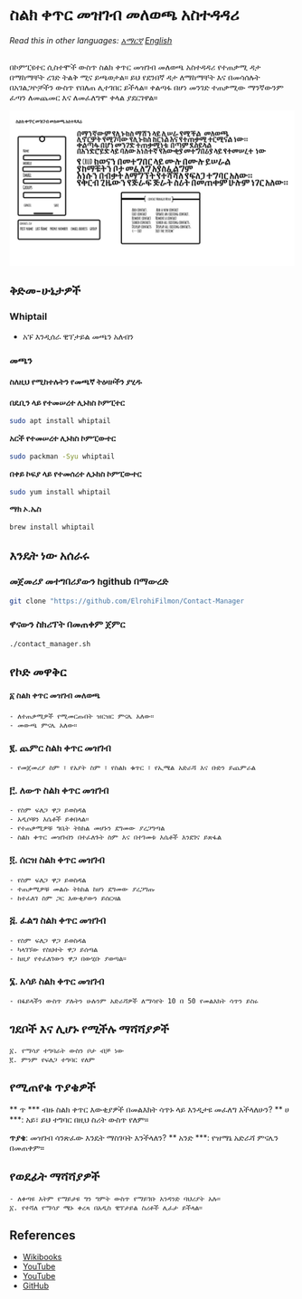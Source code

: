 # ስልክ ቀጥር መዝገብ መለወጫ አስተዳዳሪ

_Read this in other languages:_
[_አማርኛ_](README.am-AM.md) [_English_](README.md) 

## 
በኮምፒዩተር ሲስተሞች ውስጥ ስልክ ቀጥር መዝገብ መለወጫ አስተዳዳሪ የተጠቃሚ ዳታ በማከማቸት ረገድ ትልቅ ሚና ይጫወታል።
ይህ የደንበኛ ዳታ ለማከማቸት እና በመሳሰሉት በአገልጋዮቻችን ውስጥ የበለጠ ሊተገበር ይችላል።
ቀልጣፋ በሆነ መንገድ ተጠቃሚው ማንኛውንም ፈጣን ለመጨመር እና ለመፈለግሞ ቀላል ያደርገዋል።

![Contact Manager](./amharic_contact_manager.png)



## ቅድመ-ሁኔታዎች

### Whiptail
- አፑ እንዲሰራ ዊፕታይል መጫን አለብን
 
### መጫን
#### ስለዚህ የሚከተሉትን የመጫኛ ትዕዛዞችን ያሂዱ

**በዴቢን ላይ የተመሠረተ ሊኑክስ ኮምፒተር**

```bash
sudo apt install whiptail
```
**አርች የተመሠረተ ሊኑክስ ኮምፒውተር**


```bash
sudo packman -Syu whiptail
```
**በቀይ ኮፍያ ላይ የተመሰረተ ሊኑክስ ኮምፒውተር**

```bash
sudo yum install whiptail
```

**ማክ ኦ.ኤስ**

```bash
brew install whiptail
```

## እንዴት ነው አሰራሩ
### መጀመሪያ መተግበሪያውን ከgithub በማውረድ 
```bash
git clone "https://github.com/ElrohiFilmon/Contact-Manager
```

### ዋናውን ስክሪፕት በመጠቀም ጀምር
```bash
./contact_manager.sh
```


## የኮድ መዋቅር

#### ፩ ስልክ ቀጥር መዝገብ መለወጫ
    - ለተጠቃሚዎች የሚመርጡበት ዝርዝር ምናሌ አለው።
    - መውጫ ምናሌ አለው።
### ፪. ጨምር ስልክ ቀጥር  መዝገብ
    - የመጀመሪያ ስም ፣ የአያት ስም ፣ የስልክ ቁጥር ፣ የኢሜል አድራሻ እና ቡድን ይጨምራል

### ፫. ለውጥ ስልክ ቀጥር መዝገብ
    - የስም ፍለጋ ዋጋ ይወስዳል
    - አዲሶቹን እሴቶች ይቀበላል።  
    - የተጠቃሚዎቹ ግቤት ትክክል መሆኑን ደግመው ያረጋግጣል
    - ስልክ ቀጥር መዝገብን በተፈለጉት ስም እና በተገመቱ እሴቶች እንደገና ይጽፋል 
### ፬. ሰርዝ ስልክ ቀጥር መዝገብ
    - የስም ፍለጋ ዋጋ ይወስዳል  
    - ተጠቃሚዎቹ መልሱ ትክክል ከሆነ ደግመው ያረጋግጡ
    - ከተፈለገ ስም ጋር እውቂያውን ይሰርዛል
### ፭. ፈልግ ስልክ ቀጥር መዝገብ
    - የስም ፍለጋ ዋጋ ይወስዳል
    - ካላገኘው የስህተት ዋጋ ይሰጣል
    - ከዚያ የተፈለገውን ዋጋ በውሂቡ ያወጣል።

### ፮. አሳይ ስልክ ቀጥር መዝገብ
    - በፋይላችን ውስጥ ያሉትን ሁሉንም አድራሻዎች ለማሳየት 10 በ 50 የመልእክት ሳጥን ይስሩ



## ገደቦች እና ሊሆኑ የሚችሉ ማሻሻያዎች
    ፩. የማሳያ ተግባራት ውስን ቦታ ብቻ ነው
    ፪. ምንም የፍለጋ ተግባር የለም

## የሚጠየቁ ጥያቄዎች
** ጥ *** ብዙ ስልክ ቀጥር እውቂያዎች በመልእክት ሳጥኑ ላይ እንዲታዩ መፈለግ እችላለሁን?
** ሀ ***: አይ፣ ይህ ተግባር በዚህ ስሪት ውስጥ የለም።

**ጥያቄ**: መዝገብ ሳንጽፈው እንዴት ማስገባት እንችላለን?
** አንድ ***: የዝማኔ አድራሻ ምናሌን በመጠቀም።

## የወደፊት ማሻሻያዎች
    - ለቀጣዩ እትም የማይታዩ ግን ግምት ውስጥ የማይገቡ አንዳንድ ባህሪያት አሉ።
    ፩. የተሻለ የማሳያ ሜኑ ቀረጻ በአዲስ ዊፕታይል ስሪቶች ሊፈታ ይችላል።

## References

- [Wikibooks](https://en.wikibooks.org/wiki/Bash_Shell_Scripting/Whiptail)
- [YouTube](https://www.youtube.com/watch?v=gtbX8J0jNkQ)
- [YouTube](https://www.youtube.com/watch?v=KsiPYMKSHU8)
- [GitHub](https://docs.github.com/en/get-started/writing-on-github)